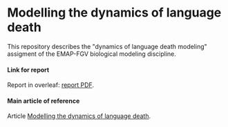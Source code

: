 # Modelling the dynamics of language death
This repository describes the "dynamics of language death modeling" assigment of the EMAP-FGV biological modeling discipline.

#### Link for report
Report in overleaf: [report PDF](https://pt.overleaf.com/read/vqjfqhspnmdb).

#### Main article of reference
Article [Modelling the dynamics of language death](https://www.nature.com/articles/424900a).

